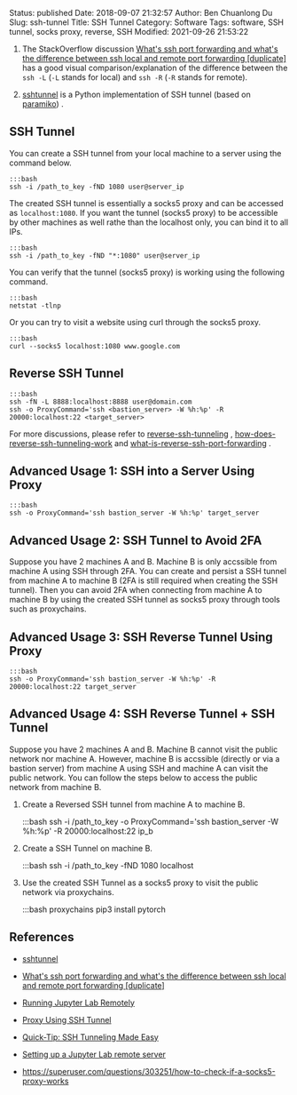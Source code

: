 Status: published
Date: 2018-09-07 21:32:57
Author: Ben Chuanlong Du
Slug: ssh-tunnel
Title: SSH Tunnel
Category: Software
Tags: software, SSH tunnel, socks proxy, reverse, SSH
Modified: 2021-09-26 21:53:22


1. The StackOverflow discussion 
    [What's ssh port forwarding and what's the difference between ssh local and remote port forwarding [duplicate]](https://unix.stackexchange.com/questions/115897/whats-ssh-port-forwarding-and-whats-the-difference-between-ssh-local-and-remot#:~:text=Introduction,port%20on%20the%20remote%20side.&text=remote%3A%20%2DR%20Specifies%20that%20the,port%20on%20the%20local%20side.)
    has a good visual comparison/explanation of the difference 
    between the `ssh -L` (`-L` stands for local) and `ssh -R` (`-R` stands for remote).

2. [sshtunnel](https://github.com/pahaz/sshtunnel)
    is a Python implementation of SSH tunnel 
    (based on [paramiko](https://github.com/paramiko/paramiko))
    .

## SSH Tunnel

You can create a SSH tunnel from your local machine to a server using the command below.

    :::bash
    ssh -i /path_to_key -fND 1080 user@server_ip

The created SSH tunnel is essentially a socks5 proxy 
and can be accessed as `localhost:1080`.
If you want the tunnel (socks5 proxy) to be accessible by other machines as well
rathe than the localhost only, 
you can bind it to all IPs.

    :::bash
    ssh -i /path_to_key -fND "*:1080" user@server_ip

You can verify that the tunnel (socks5 proxy) is working using the following command.

    :::bash
    netstat -tlnp

Or you can try to visit a website using curl through the socks5 proxy.

    :::bash
    curl --socks5 localhost:1080 www.google.com

## Reverse SSH Tunnel

    :::bash
    ssh -fN -L 8888:localhost:8888 user@domain.com
    ssh -o ProxyCommand='ssh <bastion_server> -W %h:%p' -R 20000:localhost:22 <target_server>

For more discussions,
please refer to
[reverse-ssh-tunneling](https://www.howtoforge.com/reverse-ssh-tunneling)
,
[how-does-reverse-ssh-tunneling-work](https://unix.stackexchange.com/questions/46235/how-does-reverse-ssh-tunneling-work)
and
[what-is-reverse-ssh-port-forwarding](https://blog.devolutions.net/2017/3/what-is-reverse-ssh-port-forwarding)
.

## Advanced Usage 1: SSH into a Server Using Proxy

    :::bash
    ssh -o ProxyCommand='ssh bastion_server -W %h:%p' target_server

## Advanced Usage 2: SSH Tunnel to Avoid 2FA

Suppose you have 2 machines A and B. 
Machine B is only accssible from machine A using SSH through 2FA.
You can create and persist a SSH tunnel from machine A to machine B 
(2FA is still required when creating the SSH tunnel).
Then you can avoid 2FA when connecting from machine A to machine B 
by using the created SSH tunnel as socks5 proxy through tools such as proxychains. 

## Advanced Usage 3: SSH Reverse Tunnel Using Proxy

    :::bash
    ssh -o ProxyCommand='ssh bastion_server -W %h:%p' -R 20000:localhost:22 target_server

## Advanced Usage 4: SSH Reverse Tunnel + SSH Tunnel

Suppose you have 2 machines A and B. 
Machine B cannot visit the public network nor machine A.
However, machine B is accssible (directly or via a bastion server) from machine A using SSH
and machine A can visit the public network. 
You can follow the steps below to access the public network from machine B.

1. Create a Reversed SSH tunnel from machine A to machine B.

    :::bash
    ssh -i /path_to_key -o ProxyCommand='ssh bastion_server -W %h:%p' -R 20000:localhost:22 ip_b

2. Create a SSH Tunnel on machine B.

    :::bash
    ssh -i /path_to_key -fND 1080 localhost

3. Use the created SSH Tunnel as a socks5 proxy to visit the public network via proxychains.

    :::bash
    proxychains pip3 install pytorch

## References

- [sshtunnel](https://github.com/pahaz/sshtunnel)

- [What's ssh port forwarding and what's the difference between ssh local and remote port forwarding [duplicate]](https://unix.stackexchange.com/questions/115897/whats-ssh-port-forwarding-and-whats-the-difference-between-ssh-local-and-remot#:~:text=Introduction,port%20on%20the%20remote%20side.&text=remote%3A%20%2DR%20Specifies%20that%20the,port%20on%20the%20local%20side.)

- [Running Jupyter Lab Remotely](https://benjlindsay.com/posts/running-jupyter-lab-remotely)

- [Proxy Using SSH Tunnel](https://www.systutorials.com/944/proxy-using-ssh-tunnel/)

- [Quick-Tip: SSH Tunneling Made Easy](http://www.revsys.com/writings/quicktips/ssh-tunnel.html)

- [Setting up a Jupyter Lab remote server](https://agent-jay.github.io/2018/03/jupyterserver/)

- https://superuser.com/questions/303251/how-to-check-if-a-socks5-proxy-works
